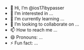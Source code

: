 - 👋 Hi, I’m @ios17ibypasser
- 👀 I’m interested in ...
- 🌱 I’m currently learning ...
- 💞️ I’m looking to collaborate on ...
- 📫 How to reach me ...
- 😄 Pronouns: ...
- ⚡ Fun fact: ...

<!---
ios17ibypasser/ios17ibypasser is a ✨ special ✨ repository because its `README.md` (this file) appears on your GitHub profile.
You can click the Preview link to take a look at your changes.
--->
